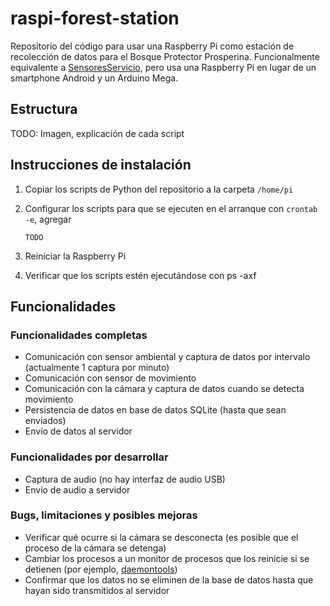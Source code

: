 # raspi-forest-station

Repositorio del código para usar una Raspberry Pi como estación de recolección de datos para el Bosque Protector Prosperina. Funcionalmente equivalente a [SensoresServicio](https://github.com/rfcx-espol/SensoresServicio), pero usa una Raspberry Pi en lugar de un smartphone Android y un Arduino Mega.

## Estructura

TODO: Imagen, explicación de cada script

## Instrucciones de instalación

1. Copiar los scripts de Python del repositorio a la carpeta `/home/pi`
1. Configurar los scripts para que se ejecuten en el arranque con `crontab -e`, agregar

    ```
    TODO
    ```
    
1. Reiniciar la Raspberry Pi
1. Verificar que los scripts estén ejecutándose con ps -axf

## Funcionalidades

### Funcionalidades completas

* Comunicación con sensor ambiental y captura de datos por intervalo (actualmente 1 captura por minuto)
* Comunicación con sensor de movimiento
* Comunicación con la cámara y captura de datos cuando se detecta movimiento
* Persistencia de datos en base de datos SQLite (hasta que sean enviados)
* Envío de datos al servidor

### Funcionalidades por desarrollar

* Captura de audio (no hay interfaz de audio USB)
* Envío de audio a servidor

### Bugs, limitaciones y posibles mejoras

* Verificar qué ocurre si la cámara se desconecta (es posible que el proceso de la cámara se detenga)
* Cambiar los procesos a un monitor de procesos que los reinicie si se detienen (por ejemplo, [daemontools](http://cr.yp.to/daemontools.html))
* Confirmar que los datos no se eliminen de la base de datos hasta que hayan sido transmitidos al servidor
